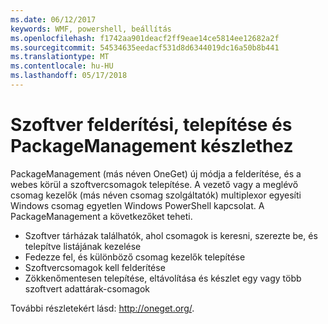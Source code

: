 ```yaml
---
ms.date: 06/12/2017
keywords: WMF, powershell, beállítás
ms.openlocfilehash: f1742aa901deacf2ff9eae14ce5814ee12682a2f
ms.sourcegitcommit: 54534635eedacf531d8d6344019dc16a50b8b441
ms.translationtype: MT
ms.contentlocale: hu-HU
ms.lasthandoff: 05/17/2018
---
```

# <a name="software-discovery-install-and-inventory-with-packagemanagement"></a>Szoftver felderítési, telepítése és PackageManagement készlethez

PackageManagement (más néven OneGet) új módja a felderítése, és a webes körül a szoftvercsomagok telepítése. A vezető vagy a meglévő csomag kezelők (más néven csomag szolgáltatók) multiplexor egyesíti Windows csomag egyetlen Windows PowerShell kapcsolat. A PackageManagement a következőket teheti.

-   Szoftver tárházak találhatók, ahol csomagok is keresni, szerezte be, és telepítve listájának kezelése
-   Fedezze fel, és különböző csomag kezelők telepítése
-   Szoftvercsomagok kell felderítése
-   Zökkenőmentesen telepítése, eltávolítása és készlet egy vagy több szoftvert adattárak-csomagok

További részletekért lásd: http://oneget.org/.
